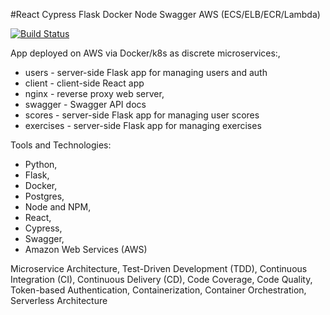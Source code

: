 #React Cypress Flask  Docker Node Swagger AWS (ECS/ELB/ECR/Lambda)

[![Build Status](https://travis-ci.org/daryl-walsh/small-batch-react.svg?branch=master)](https://travis-ci.org/daryl-walsh/small-batch-react)

App deployed on AWS via Docker/k8s as discrete microservices:,
* users - server-side Flask app for managing users and auth
* client - client-side React app
* nginx - reverse proxy web server,
* swagger - Swagger API docs
* scores - server-side Flask app for managing user scores
* exercises - server-side Flask app for managing exercises

Tools and Technologies:
* Python,
* Flask,
* Docker,
* Postgres,
* Node and NPM,
* React,
* Cypress,
* Swagger,
* Amazon Web Services (AWS)

Microservice Architecture, Test-Driven Development (TDD), Continuous Integration (CI), Continuous Delivery (CD), Code Coverage, Code Quality, Token-based Authentication, Containerization, Container Orchestration, Serverless Architecture
